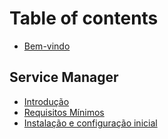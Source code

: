 # Table of contents

* [Bem-vindo](README.md)

## Service Manager

* [Introdução](service-manager/introducao.md)
* [Requisitos Mínimos](service-manager/requisitos-minimos.md)
* [Instalação e configuração inicial](service-manager/instalacao-e-configuracao-inicial.md)
